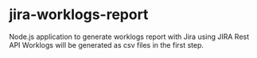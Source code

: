 # jira-worklogs-report
Node.js application to generate worklogs report with Jira using JIRA Rest API
Worklogs will be generated as csv files in the first step.
